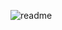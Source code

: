 ![readme](https://user-images.githubusercontent.com/83701344/218951543-826956a1-0e08-4c83-be9a-98c7f9e7ce56.svg)
